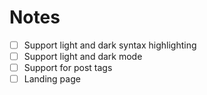 # Notes

- [ ] Support light and dark syntax highlighting
- [ ] Support light and dark mode
- [ ] Support for post tags
- [ ] Landing page
